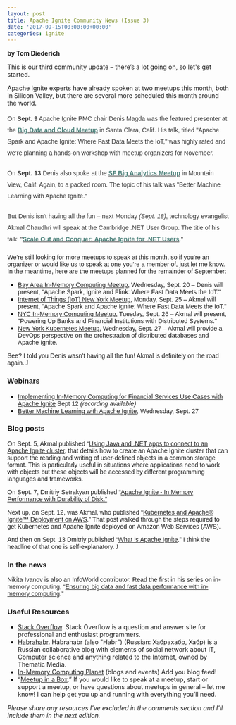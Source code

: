 ```yaml
---
layout: post
title: Apache Ignite Community News (Issue 3)
date: '2017-09-15T00:00:00+00:00'
categories: ignite
---
```

<b></i>by Tom Diederich</i></b>

This is our third community update – there’s a lot going on, so let's get started.

Apache Ignite experts have already spoken at two meetups this month, both in Silicon Valley, but there are several more scheduled this month around the world.

<p style="margin-bottom:15.0pt"><span style="line-height:19.5pt"><span style="font-family:Helvetica"><span style="color:#333333">On <b>Sept. 9</b> Apache Ignite PMC chair Denis Magda was the featured presenter at the<b> </b><a href="https://www.meetup.com/datariders/events/242523245/"><b><span style="color:#467d76">Big Data and Cloud Meetup</span></b></a> in Santa Clara, Calif. His talk, titled "Apache Spark and Apache Ignite: Where Fast Data Meets the IoT," was highly rated and we’re planning a hands-on workshop with meetup organizers for November.</span></span></span></p>

<p style="margin-bottom:15.0pt"><span style="line-height:19.5pt"><span style="font-family:Helvetica"><span style="color:#333333">On <b>Sept. 13</b> Denis also spoke at the <a href="https://www.meetup.com/SF-Big-Analytics/events/242368299/"><b><span style="color:#467d76">SF Big Analytics Meetup</span></b></a> in Mountain View, Calif. Again, to a packed room. The topic of his talk was "Better Machine Learning with Apache Ignite."</span></span></span></p>

<p style="margin-bottom:15.0pt"><span style="line-height:19.5pt"><span style="font-family:Helvetica"><span style="color:#333333">But Denis isn’t having all the fun – next Monday <i>(Sept. 18)</i>, technology evangelist Akmal Chaudhri will speak at the Cambridge .NET User Group. The title of his talk: "<a href="https://www.meetup.com/Cambridge-NET-User-Group/events/238837204/"><b><span style="color:#467d76">Scale Out and Conquer: Apache Ignite for .NET Users</span></b></a>."</span></span></span></p>

<p><span style="font-family:Helvetica">We’re still looking for more meetups to speak at this month, so if you’re an organizer or would like us to speak at one you’re a member of, just let me know. In the meantime, here are the meetups planned for the remainder of September:</span></p>

<ul>
	<li><span style="tab-stops:list .5in"><span style="font-family:Helvetica"><a href="https://www.meetup.com/preview/Bay-Area-In-Memory-Computing/events/242961495">Bay Area In-Memory Computing Meetup</a>, Wednesday, Sept. 20 – Denis will present, "Apache Spark, Ignite and Flink: Where Fast Data Meets the IoT."</span></span></li>
	<li><span style="tab-stops:list .5in"><span style="font-family:Helvetica"><a href="https://www.meetup.com/preview/IoT-NY">Internet of Things (IoT) New York Meetup</a>, Monday, Sept. 25 – Akmal will present, "Apache Spark and Apache Ignite: Where Fast Data Meets the IoT." </span></span></li>
	<li><span style="tab-stops:list .5in"><span style="font-family:Helvetica"><a href="https://www.meetup.com/preview/NYC-In-Memory-Computing-Meetup/events/243150945">NYC In-Memory Computing Meetup</a>, Tuesday, Sept. 26 – Akmal will present, "Powering Up Banks and Financial Institutions with Distributed Systems." </span></span></li>
	<li><span style="tab-stops:list .5in"><span style="font-family:Helvetica"><a href="https://www.meetup.com/preview/New-York-Kubernetes-Meetup/events/242597746">New York Kubernetes Meetup</a>, Wednesday, Sept. 27 – Akmal will provide a DevOps perspective on the orchestration of distributed databases and Apache Ignite.</span></span></li>
</ul>

<p><span style="font-family:Helvetica">See? I told you Denis wasn’t having all the fun! Akmal is definitely on the road again. </span><span style="font-family:Wingdings">J</span></p>

<h3><b><span style="font-family:Helvetica">Webinars</span></b></h3>

<ul>
	<li><span style="tab-stops:list .5in"><span style="font-family:Helvetica"><a href="http://bigcommunity.net/big-tv/">Implementing In-Memory Computing for Financial Services Use Cases with Apache Ignite</a> Sept 12 <i>(recording available)</i></span></span></li>
	<li><span style="tab-stops:list .5in"><span style="font-family:Helvetica"><a href="https://www.gridgain.com/company/news/events/better-machine-learning-with-apacher-ignitetm">Better Machine Learning with Apache Ignite</a>, Wednesday, Sept. 27</span></span></li>
</ul>

<h3><b><span style="font-family:Helvetica">Blog posts</span></b></h3>

<p><span style="font-family:Helvetica">On Sept. 5, Akmal published “<a href="https://www.gridgain.com/resources/blog/using-java-and-net-apps-connect-apache-ignite-cluster">Using Java and .NET apps to connect to an Apache Ignite cluster</a>, that details how to create an Apache Ignite cluster that can support the reading and writing of user-defined objects in a common storage format. This is particularly useful in situations where applications need to work with objects but these objects will be accessed by different programming languages and frameworks.</span></p>

<p><span style="font-family:Helvetica">On Sept. 7, Dmitriy Setrakyan published “<a href="http://gridgain.blogspot.com/2017/09/apache-ignite-in-memory-performance.html">Apache Ignite - In Memory Performance with Durability of Disk.”</a></span></p>

<p><span style="font-family:Helvetica">Next up, on Sept. 12, was Akmal, who published “<a href="https://www.gridgain.com/resources/blog/kubernetes-and-apacher-ignitetm-deployment-aws">Kubernetes and Apache® Ignite™ Deployment on AWS</a>.” That post walked through the steps required to get Kubernetes and Apache Ignite deployed on Amazon Web Services (AWS). </span></p>

<p><span style="font-family:Helvetica">And then on Sept. 13 Dmitriy published “<a href="http://gridgain.blogspot.com/2017/09/what-is-apache-ignite.html">What is Apache Ignite</a>.” I think the headline of that one is self-explanatory. </span><span style="font-family:Wingdings">J</span></p>

<h3><b><span style="font-family:Helvetica">In the news</span></b></h3>

<p><span style="font-family:Helvetica">Nikita Ivanov is also an InfoWorld contributor. Read the first in his series on in-memory computing, “<a href="https://www.infoworld.com/article/3224449/big-data/ensuring-big-data-and-fast-data-performance-with-in-memory-computing.html#tk.rss_bigdata">Ensuring big data and fast data performance with in-memory computing</a>.”</span></p>

<h3><b>Useful Resources</b></h3>

<ul>
	<li><a href="mailto:https://stackoverflow.com/search%3Fq=Apache+Ignite">Stack Overflow</a>. Stack Overflow is a question and answer site for professional and enthusiast programmers.</li>
	<li><a href="mailto:https://habrahabr.ru/search/%3Ftarget_type=posts%26q=Apache%2520Ignite%26order_by=date">Habrahabr</a>. Habrahabr (also "Habr") (Russian: Хабрахабр, Хабр) is a Russian collaborative blog with elements of social network about IT, Computer science and anything related to the Internet, owned by Thematic Media.</li>
	<li><a href="https://www.imcplanet.org/">In-Memory Computing Planet</a>&nbsp;(blogs and events) Add you blog feed!</li>
	<li>“<a href="mailto:tom.diederich@gridgain.com?subject=Meetup%20request">Meetup in a Box</a>.” If you would like to speak at a meetup, start or support a meetup, or have questions about meetups in general – let me know! I can help get you up and running with everything you’ll need.&nbsp;</li>
</ul>

<p><em>Please share any resources I've excluded in the comments section and I'll include them in the next edition.&nbsp;</em></p>
